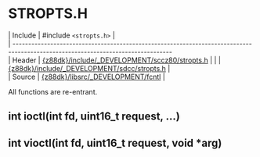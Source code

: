 # STROPTS.H

 | Include    | #include `<stropts.h>`                                                                                              |                                                   
 | --------------------------------------------------------------------------------------------------------------------------------                                                   
 | Header     | [{z88dk}/include/_DEVELOPMENT/sccz80/stropts.h](http://z88dk.cvs.sourceforge.net/viewvc/z88dk/z88dk/include/_DEVELOPMENT/sccz80/stropts.h?content-type=text%2Fplain) |
 | | [{z88dk}/include/_DEVELOPMENT/sdcc/stropts.h](http://z88dk.cvs.sourceforge.net/viewvc/z88dk/z88dk/include/_DEVELOPMENT/sdcc/stropts.h?content-type=text%2Fplain) |               
 | Source     | [{z88dk}/libsrc/_DEVELOPMENT/fcntl](http://z88dk.cvs.sourceforge.net/viewvc/z88dk/z88dk/libsrc/_DEVELOPMENT/stdio/z80/)                     |                         

All functions are re-entrant.

## int ioctl(int fd, uint16_t request, ...)

## int vioctl(int fd, uint16_t request, void *arg)

